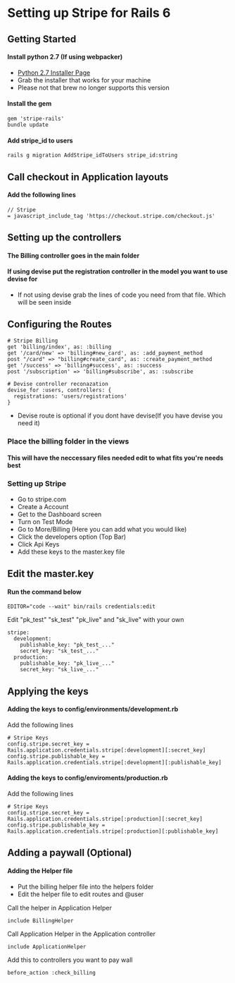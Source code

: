 # Setting up Stripe for Rails 6

## Getting Started

#### Install python 2.7 (If using webpacker)

* [Python 2.7 Installer Page](https://www.python.org/downloads/release/python-2718/)
* Grab the installer that works for your machine
* Please not that brew no longer supports this version

#### Install the gem
```
gem 'stripe-rails'
bundle update
``` 
#### Add stripe_id to users
```
rails g migration AddStripe_idToUsers stripe_id:string
```

## Call checkout in Application layouts
#### Add the following lines
```
// Stripe
= javascript_include_tag 'https://checkout.stripe.com/checkout.js'
```

## Setting up the controllers
#### The Billing controller goes in the main folder
#### If using devise put the registration controller in the model you want to use devise for
* If not using devise grab the lines of code you need from that file. Which will be seen inside

## Configuring the Routes
```
# Stripe Billing
get 'billing/index', as: :billing
get '/card/new' => 'billing#new_card', as: :add_payment_method
post "/card" => "billing#create_card", as: :create_payment_method
get '/success' => 'billing#success', as: :success
post '/subscription' => 'billing#subscribe', as: :subscribe

# Devise controller reconazation
devise_for :users, controllers: {
  registrations: 'users/registrations'
}
```
* Devise route is optional if you dont have devise(If you have devise you need it)

### Place the billing folder in the views
#### This will have the neccessary files needed edit to what fits you're needs best

### Setting up Stripe

* Go to stripe.com
* Create a Account
* Get to the Dashboard screen
* Turn on Test Mode
* Go to More/Billing (Here you can add what you would like)
* Click the developers option (Top Bar)
* Click Api Keys
* Add these keys to the master.key file

## Edit the master.key
#### Run the command below
```
EDITOR="code --wait" bin/rails credentials:edit
```
Edit "pk_test" "sk_test" "pk_live" and "sk_live" with your own

```
stripe:
  development:
    publishable_key: "pk_test_..."
    secret_key: "sk_test_..."
  production:
    publishable_key: "pk_live_..."
    secret_key: "sk_live_..."
```

## Applying the keys
#### Adding the keys to config/environments/development.rb
Add the following lines
```
# Stripe Keys
config.stripe.secret_key = Rails.application.credentials.stripe[:development][:secret_key]
config.stripe.publishable_key = Rails.application.credentials.stripe[:development][:publishable_key]
```
#### Adding the keys to config/enviroments/production.rb
Add the following lines
```
# Stripe Keys
config.stripe.secret_key = Rails.application.credentials.stripe[:production][:secret_key]
config.stripe.publishable_key = Rails.application.credentials.stripe[:production][:publishable_key]
```

## Adding a paywall (Optional)
#### Adding the Helper file
* Put the billing helper file into the helpers folder
* Edit the helper file to edit routes and @user

Call the helper in Application Helper
```
include BillingHelper
```
Call Application Helper in the Application controller
```
include ApplicationHelper
```
Add this to controllers you want to pay wall
```
before_action :check_billing
```
